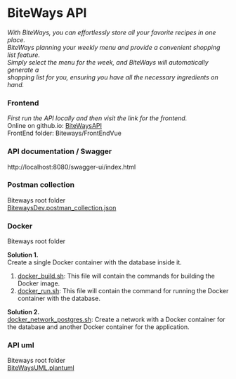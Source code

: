 # BiteWays API

*With BiteWays, you can effortlessly store all your favorite recipes in one place.</br>
BiteWays planning your weekly menu and provide a convenient shopping list feature.</br> 
Simply select the menu for the week, and BiteWays will automatically generate a</br> 
shopping list for you, ensuring you have all the necessary ingredients on hand.*  

### Frontend
*First run the API locally and then visit the link for the frontend.*  
Online on github.io: [BiteWaysAPI](https://rabbitst.github.io/biteways.github.io/index.html)  
FrontEnd folder: Biteways/FrontEndVue  

### API documentation / Swagger
http://localhost:8080/swagger-ui/index.html  

### Postman collection  
Biteways root folder  
[BitewaysDev.postman_collection.json](BitewaysDev.postman_collection.json)

### Docker
Biteways root folder  

**Solution 1.**  
Create a single Docker container with the database inside it.
1. [docker_build.sh](docker_build.sh): This file will contain the commands for building the Docker image.
2. [docker_run.sh](docker_run.sh): This file will contain the command for running the Docker container with the database.

**Solution 2.**  
[docker_network_postgres.sh](docker_network_postgres.sh): Create a network with a Docker container for the database and another Docker container for the application.

### API uml  
Biteways root folder  
[BiteWaysUML.plantuml](BiteWaysUML.plantuml)

